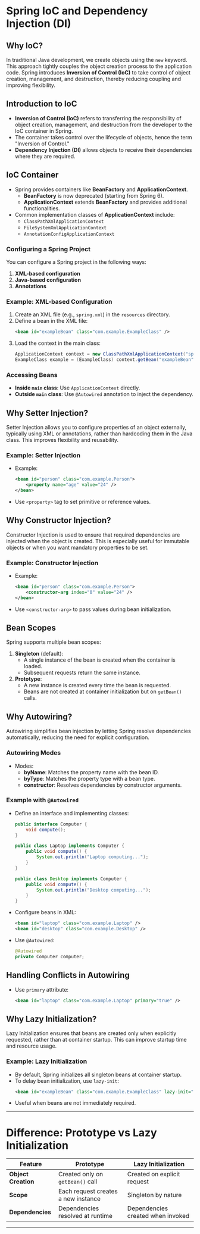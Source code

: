 # Spring IoC and Dependency Injection (DI)

## Why IoC?
In traditional Java development, we create objects using the `new` keyword. This approach tightly couples the object creation process to the application code. Spring introduces **Inversion of Control (IoC)** to take control of object creation, management, and destruction, thereby reducing coupling and improving flexibility.

## Introduction to IoC
- **Inversion of Control (IoC)** refers to transferring the responsibility of object creation, management, and destruction from the developer to the IoC container in Spring.
- The container takes control over the lifecycle of objects, hence the term "Inversion of Control."
- **Dependency Injection (DI)** allows objects to receive their dependencies where they are required.

## IoC Container
- Spring provides containers like **BeanFactory** and **ApplicationContext**.
  - **BeanFactory** is now deprecated (starting from Spring 6).
  - **ApplicationContext** extends **BeanFactory** and provides additional functionalities.
- Common implementation classes of **ApplicationContext** include:
  - `ClassPathXmlApplicationContext`
  - `FileSystemXmlApplicationContext`
  - `AnnotationConfigApplicationContext`

### Configuring a Spring Project
You can configure a Spring project in the following ways:
1. **XML-based configuration**  
2. **Java-based configuration**  
3. **Annotations**  

### Example: XML-based Configuration
1. Create an XML file (e.g., `spring.xml`) in the `resources` directory.
2. Define a bean in the XML file:
   ```xml
   <bean id="exampleBean" class="com.example.ExampleClass" />
   ```
3. Load the context in the main class:
   ```java
   ApplicationContext context = new ClassPathXmlApplicationContext("spring.xml");
   ExampleClass example = (ExampleClass) context.getBean("exampleBean");
   ```

### Accessing Beans
- **Inside `main` class**: Use `ApplicationContext` directly.
- **Outside `main` class**: Use `@Autowired` annotation to inject the dependency.

## Why Setter Injection?
Setter Injection allows you to configure properties of an object externally, typically using XML or annotations, rather than hardcoding them in the Java class. This improves flexibility and reusability.

### Example: Setter Injection
- Example:
  ```xml
  <bean id="person" class="com.example.Person">
      <property name="age" value="24" />
  </bean>
  ```
- Use `<property>` tag to set primitive or reference values.

## Why Constructor Injection?
Constructor Injection is used to ensure that required dependencies are injected when the object is created. This is especially useful for immutable objects or when you want mandatory properties to be set.

### Example: Constructor Injection
- Example:
  ```xml
  <bean id="person" class="com.example.Person">
      <constructor-arg index="0" value="24" />
  </bean>
  ```
- Use `<constructor-arg>` to pass values during bean initialization.

## Bean Scopes
Spring supports multiple bean scopes:
1. **Singleton** (default): 
   - A single instance of the bean is created when the container is loaded.
   - Subsequent requests return the same instance.
2. **Prototype**:
   - A new instance is created every time the bean is requested.
   - Beans are not created at container initialization but on `getBean()` calls.

## Why Autowiring?
Autowiring simplifies bean injection by letting Spring resolve dependencies automatically, reducing the need for explicit configuration.

### Autowiring Modes
- Modes:
  - **byName**: Matches the property name with the bean ID.
  - **byType**: Matches the property type with a bean type.
  - **constructor**: Resolves dependencies by constructor arguments.

### Example with `@Autowired`
- Define an interface and implementing classes:
  ```java
  public interface Computer {
      void compute();
  }

  public class Laptop implements Computer {
      public void compute() {
          System.out.println("Laptop computing...");
      }
  }

  public class Desktop implements Computer {
      public void compute() {
          System.out.println("Desktop computing...");
      }
  }
  ```
- Configure beans in XML:
  ```xml
  <bean id="laptop" class="com.example.Laptop" />
  <bean id="desktop" class="com.example.Desktop" />
  ```
- Use `@Autowired`:
  ```java
  @Autowired
  private Computer computer;
  ```

## Handling Conflicts in Autowiring
- Use `primary` attribute:
  ```xml
  <bean id="laptop" class="com.example.Laptop" primary="true" />
  ```

## Why Lazy Initialization?
Lazy Initialization ensures that beans are created only when explicitly requested, rather than at container startup. This can improve startup time and resource usage.

### Example: Lazy Initialization
- By default, Spring initializes all singleton beans at container startup.
- To delay bean initialization, use `lazy-init`:
  ```xml
  <bean id="exampleBean" class="com.example.ExampleClass" lazy-init="true" />
  ```
- Useful when beans are not immediately required.

---

# Difference: Prototype vs Lazy Initialization
| Feature               | Prototype                              | Lazy Initialization                  |
|-----------------------|----------------------------------------|--------------------------------------|
| **Object Creation**    | Created only on `getBean()` call      | Created on explicit request          |
| **Scope**              | Each request creates a new instance   | Singleton by nature                  |
| **Dependencies**       | Dependencies resolved at runtime      | Dependencies created when invoked    |

---

